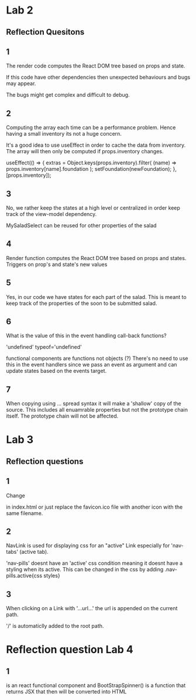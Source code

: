 # Lab 2
## Reflection Quesitons

## 1 
The render code computes the React DOM tree based on props and state.

If this code have other dependencies then unexpected behaviours and bugs may appear.

The bugs might get complex and difficult to debug.

## 2
Computing the array each time can be a performance problem. Hence having a small inventory its not a huge concern. 

It's a good idea to use useEffect in order to cache the data from inventory. The array will then only be computed if props.inventory changes. 
	
useEffect(() => {
    extras = Object.keys(props.inventory).filter(
        (name) => props.inventory[name].foundation
    );
    setFoundation(newFoundation);
}, [props.inventory]);


## 3
No, we rather keep the states at a high level or centralized in order keep track of the view-model dependency.

MySaladSelect can be reused for other properties of the salad

## 4
Render function computes the React DOM tree based on props and states. Triggers on prop's and state's new values

## 5
Yes, in our code we have states for each part of the salad. This is meant to keep track of the properties of the soon to be submitted salad. 

## 6
What is the value of this in the event handling call-back functions?

'undefined' typeof='undefined'

functional components are functions not objects (?)
There's no need to use this in the event handlers since we pass an event as argument and can update states based on the events target.

## 7
When copying using ... spread syntax it will make a 'shallow' copy of the source. This includes all enuamrable properties but not the prototype chain itself. The prototype chain will not be affected.


# Lab 3
## Reflection questions

## 1
Change 
<link rel="icon" href="%PUBLIC_URL%/favicon.ico" />
in index.html or just replace the favicon.ico file with another icon with the same filename.

## 2
NavLink is used for displaying css for an "active" Link especially for 'nav-tabs' (active tab).

'nav-pills' doesnt have an 'active' css condition meaning it doesnt have a styling when its active. This can be changed in the css by adding .nav-pills.active{css styles}

## 3
When clicking on a Link with '...url...' the url is appended on the current path. 

'/' is automaticlly added to the root path.

# Reflection question Lab 4
## 1
<BootStrapSpinner /> is an react functional component and BootStrapSpinner() is  a function that returns JSX that then will be converted into HTML
